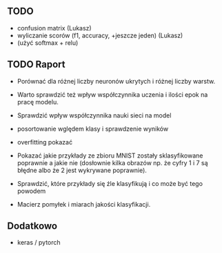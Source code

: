 ## TODO
- confusion matrix (Lukasz)
- wyliczanie scorów (f1, accuracy, +jeszcze jeden) (Lukasz)
- (użyć softmax + relu)


## TODO Raport

- Porównać dla różnej liczby neuronów ukrytych i różnej liczby warstw.
- Warto sprawdzić też wpływ współczynnika uczenia i ilości epok na pracę modelu.
- Sprawdzić wpływ współczynnika nauki sieci na model
- posortowanie wględem klasy i sprawdzenie wyników
- overfitting pokazać


- Pokazać jakie przykłady ze zbioru MNIST zostały sklasyfikowane poprawnie a jakie nie (dosłownie kilka obrazów np. że cyfry 1 i 7 są błędne albo że 2 jest wykrywane poprawnie).
- Sprawdzić, które przykłady się źle klasyfikują i co może być tego powodem
- Macierz pomyłek i miarach jakości klasyfikacji.



## Dodatkowo
- keras / pytorch

